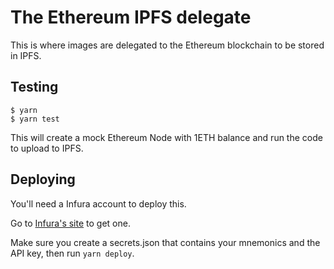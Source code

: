 # The Ethereum IPFS delegate

This is where images are delegated to the Ethereum blockchain to be stored in IPFS.

## Testing

```
$ yarn
$ yarn test
```
This will create a mock Ethereum Node with 1ETH balance and run the code to upload to IPFS.

## Deploying

You'll need a Infura account to deploy this.

Go to [Infura's site](https://infura.io) to get one.


Make sure you create a secrets.json that contains your mnemonics and the API key, 
then run `yarn deploy`.